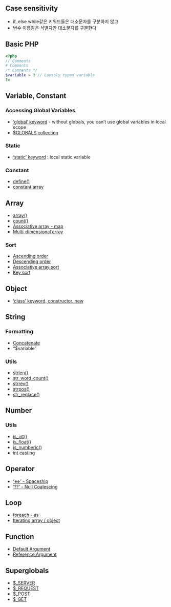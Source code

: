 ## Case sensitivity

- if, else while같은 키워드들은 대소문자를 구분하지 않고
- 변수 이름같은 식별자만 대소문자를 구분한다

## Basic PHP

```php
<?php
// Comments
# Comments
/* Comments */
$variable = 3 // Loosely typed variable
?>
```

## Variable, Constant

### Accessing Global Variables

- [‘global’ keyword](https://www.w3schools.com/php/phptryit.asp?filename=tryphp_var_global_keyword) - without globals, you can’t use global variables in local scope
- [$GLOBALS collection](https://www.w3schools.com/php/phptryit.asp?filename=tryphp_var_globals)

### Static

- [‘static’ keyword](https://www.w3schools.com/php/phptryit.asp?filename=tryphp_var_static) : local static variable

### Constant

- [define()](https://www.w3schools.com/php/phptryit.asp?filename=tryphp_constant1)
- [constant array](https://www.w3schools.com/php/phptryit.asp?filename=tryphp_constant_array)

## Array

- [array()](https://www.w3schools.com/php/phptryit.asp?filename=tryphp_datatypes_array)
- [count()](https://www.w3schools.com/php/phptryit.asp?filename=tryphp_array_length)
- [Associative array - map](https://www.w3schools.com/php/phptryit.asp?filename=tryphp_array_assoc)
- [Multi-dimensional array](https://www.w3schools.com/php/phptryit.asp?filename=tryphp_array_multi)

### Sort

- [Ascending order](https://www.w3schools.com/php/phptryit.asp?filename=tryphp_array_sort_alpha)
- [Descending order](https://www.w3schools.com/php/phptryit.asp?filename=tryphp_array_rsort_alpha)
- [Associative array sort](https://www.w3schools.com/php/phptryit.asp?filename=tryphp_array_asort)
- [Key sort](https://www.w3schools.com/php/phptryit.asp?filename=tryphp_array_ksort)

## Object

- [‘class’ keyword, constructor, new](https://www.w3schools.com/php/phptryit.asp?filename=tryphp_datatypes_object)

## String

### Formatting

- [Concatenate](https://www.w3schools.com/php/phptryit.asp?filename=tryphp_oper_string1)
- “$variable”

### Utils

- [strlen()](https://www.w3schools.com/php/phptryit.asp?filename=tryphp_string_length)
- [str_word_count()](https://www.w3schools.com/php/phptryit.asp?filename=tryphp_string_word_count)
- [strrev()](https://www.w3schools.com/php/phptryit.asp?filename=tryphp_string_reverse)
- [strpos()](https://www.w3schools.com/php/phptryit.asp?filename=tryphp_string_pos)
- [str_replace()](https://www.w3schools.com/php/phptryit.asp?filename=tryphp_string_replace)

## Number

### Utils

- [is_int()](https://www.w3schools.com/php/phptryit.asp?filename=tryphp_numbers_integer)
- [is_float()](https://www.w3schools.com/php/phptryit.asp?filename=tryphp_numbers_float)
- [is_numberic()](https://www.w3schools.com/php/phptryit.asp?filename=tryphp_numbers_numeric)
- [int casting](https://www.w3schools.com/php/phptryit.asp?filename=tryphp_numbers_cast)

## Operator

- [‘<=>’ - Spaceship](https://www.w3schools.com/php/phptryit.asp?filename=tryphp_oper_spaceship)
- [‘??’ - Null Coalescing](https://www.w3schools.com/php/phptryit.asp?filename=tryphp_oper_null_coalescing)

## Loop

- [foreach - as](https://www.w3schools.com/php/phptryit.asp?filename=tryphp_loop_foreach)
- [Iterating array / object](https://www.w3schools.com/php/phptryit.asp?filename=tryphp_loop_foreach2)

## Function

- [Default Argument](https://www.w3schools.com/php/phptryit.asp?filename=tryphp_function4)
- [Reference Argument](https://www.w3schools.com/php/phptryit.asp?filename=tryphp_func_pass_ref)

## Superglobals

- [$_SERVER](https://tryphp.w3schools.com/showphp.php?filename=demo_global_server)
- [$_REQUEST](https://tryphp.w3schools.com/showphp.php?filename=demo_global_request)
- [$_POST](https://tryphp.w3schools.com/showphp.php?filename=demo_global_post)
- [$_GET](https://tryphp.w3schools.com/showphp.php?filename=demo_global_get)